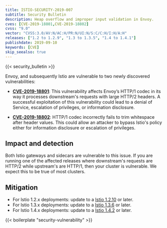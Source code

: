 ```yaml
---
title: ISTIO-SECURITY-2019-007
subtitle: Security Bulletin
description: Heap overflow and improper input validation in Envoy.
cves: [CVE-2019-18801,CVE-2019-18802]
cvss: "9.0"
vector: "CVSS:3.0/AV:N/AC:H/PR:N/UI:N/S:C/C:H/I:H/A:H"
releases: ["1.2 to 1.2.9", "1.3 to 1.3.5", "1.4 to 1.4.1"]
publishdate: 2019-09-10
keywords: [CVE]
skip_seealso: true
---
```


{{< security_bulletin >}}

Envoy, and subsequently Istio are vulnerable to two newly discovered vulnerabilities:

* __[CVE-2019-18801](https://cve.mitre.org/cgi-bin/cvename.cgi?name=CVE-2019-18801)__: This vulnerability affects Envoy’s HTTP/1 codec in its way it processes downstream's requests with large HTTP/2 headers. A successful exploitation of this vulnerability could lead to a denial of Service, escalation of privileges, or information disclosure.

* __[CVE-2019-18802](https://cve.mitre.org/cgi-bin/cvename.cgi?name=CVE-2019-18802)__: HTTP/1 codec incorrectly fails to trim whitespace after header values. This could allow an attacker to bypass Istio's policy either for information disclosure or escalation of privileges.

## Impact and detection

Both Istio gateways and sidecars are vulnerable to this issue. If you are running one of the affected releases where downstream's requests are HTTP/2 while upstream's are HTTP/1, then your cluster is vulnerable.  We expect this to be true of most clusters.

## Mitigation

* For Istio 1.2.x deployments: update to a [Istio 1.2.10](/news/releases/1.2.x/announcing-1.2.10) or later.
* For Istio 1.3.x deployments: update to a [Istio 1.3.6](/news/releases/1.3.x/announcing-1.3.6) or later.
* For Istio 1.4.x deployments: update to a [Istio 1.4.2](/news/releases/1.4.x/announcing-1.4.2) or later.

{{< boilerplate "security-vulnerability" >}}
